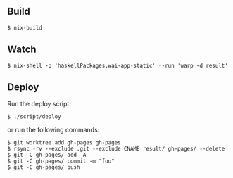 ## Build

``` shell
$ nix-build
```

## Watch

``` shell
$ nix-shell -p 'haskellPackages.wai-app-static' --run 'warp -d result'
```

## Deploy

Run the deploy script:

``` shell
$ ./script/deploy
```

or run the following commands:

``` shell
$ git worktree add gh-pages gh-pages
$ rsync -rv --exclude .git --exclude CNAME result/ gh-pages/ --delete
$ git -C gh-pages/ add -A
$ git -C gh-pages/ commit -m "foo"
$ git -C gh-pages/ push
```
